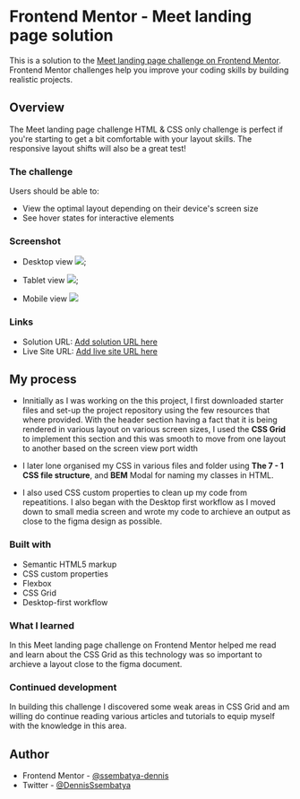 # Frontend Mentor - Meet landing page solution

This is a solution to the [Meet landing page challenge on Frontend Mentor](https://www.frontendmentor.io/challenges/meet-landing-page-rbTDS6OUR). Frontend Mentor challenges help you improve your coding skills by building realistic projects.

## Overview

The Meet landing page challenge HTML & CSS only challenge is perfect if you're starting to get a bit comfortable with your layout skills. The responsive layout shifts will also be a great test!

### The challenge

Users should be able to:

- View the optimal layout depending on their device's screen size
- See hover states for interactive elements

### Screenshot

- Desktop view
  ![](./assets/desktop/Desktop-Frontend-Mentor-Meet-landing-page.png);

- Tablet view
  ![](./assets/tablet/Tablet-Frontend-Mentor-Meet-landing-page.png);

- Mobile view
  ![](./assets/mobile/Mobile-Frontend-Mentor-Meet-landing-page.png)

### Links

- Solution URL: [Add solution URL here](https://your-solution-url.com)
- Live Site URL: [Add live site URL here](https://your-live-site-url.com)

## My process

- Innitially as I was working on the this project, I first downloaded starter files and set-up the project repository using the few resources that where provided. With the header section having a fact that it is being rendered in various layout on various screen sizes, I used the **CSS Grid** to implement this section and this was smooth to move from one layout to another based on the screen view port width

- I later lone organised my CSS in various files and folder using **The 7 - 1 CSS file structure**, and **BEM** Modal for naming my classes in HTML.

- I also used CSS custom properties to clean up my code from repeatitions. I also began with the Desktop first workflow as I moved down to small media screen and wrote my code to archieve an output as close to the figma design as possible.

### Built with

- Semantic HTML5 markup
- CSS custom properties
- Flexbox
- CSS Grid
- Desktop-first workflow

### What I learned

In this Meet landing page challenge on Frontend Mentor helped me read and learn about the CSS Grid as this technology was so important to archieve a layout close to the figma document.

### Continued development

In building this challenge I discovered some weak areas in CSS Grid and am willing do continue reading various articles and tutorials to equip myself with the knowledge in this area.

## Author

- Frontend Mentor - [@ssembatya-dennis](https://www.frontendmentor.io/profile/ssembatya-dennis)
- Twitter - [@DennisSsembatya](https://twitter.com/DennisSsembatya)
